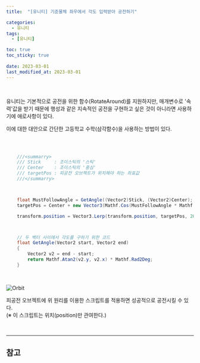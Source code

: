 ```yaml
---
title:  "[유니티] 기준물체 좌우에서 각도 입력받아 공전하기"

categories:
  - 유니티
tags:
  - [유니티]

toc: true
toc_sticky: true
 
date: 2023-03-01
last_modified_at: 2023-03-01
---
```


<br/>

유니티는 기본적으로 공전을 위한 함수(RotateAround)를 지원하지만, 매개변수로 '속력'값을 받기 때문에 행성과 같은 지속적인 공전을 구현하고 싶은 것이 아니라면 사용하기에 애로사항이 있다.  

이에 대한 대안으로 간단한 고등학교 수학(삼각함수)을 사용하는 방법이 있다.  

<br/>

```cs

    ///<summarry>
    /// Stick     : 조이스틱의 '스틱'
    /// Center    : 조이스틱의 '중심'
    /// targetPos : 피공전 오브젝트가 위치해야 하는 좌표값
    ///</summarry>



    float MustFollowAngle = GetAngle((Vector2)Stick, (Vector2)Center);                  // GetAngle() 후 일정 상수를 더해줄 수 있다.
    targetPos = Center + new Vector3(Mathf.Cos(MustFollowAngle * Mathf.Deg2Rad), Mathf.Sin(MustFollowAngle * Mathf.Deg2Rad), 0);

    transform.position = Vector3.Lerp(transform.position, targetPos, 20 * Time.deltaTime);



    // 두 벡터 사이에서 각도를 구하기 위한 코드
    float GetAngle(Vector2 start, Vector2 end)
    {
        Vector2 v2 = end - start;
        return Mathf.Atan2(v2.y, v2.x) * Mathf.Rad2Deg;
    }
```

<br/>

![Orbit](https://user-images.githubusercontent.com/96360829/222128251-5c8bf082-a203-4632-b1dd-9e8660ee6766.gif)

피공전 오브젝트에 위 원리를 이용한 스크립트를 적용하면 성공적으로 공전시킬 수 있다.  
(※ 이 스크립트는 위치(position)만 관여한다.)

<br/>

---
## <b>참고</b>